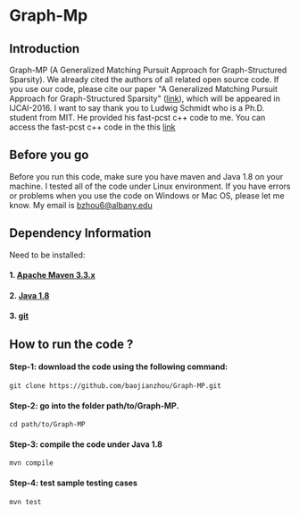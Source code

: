 # Graph-Mp
## Introduction
Graph-MP (A Generalized Matching Pursuit Approach for Graph-Structured Sparsity). We already cited the authors of all related open source code. If you use our code, please cite our paper "A Generalized Matching Pursuit Approach for Graph-Structured Sparsity" (<a href="http://www.ijcai.org/Proceedings/16/Papers/200.pdf">link</a>), which will be appeared in IJCAI-2016. I want to say thank you to Ludwig Schmidt who is a Ph.D. student from MIT. He provided his fast-pcst c++ code to me. You can access the fast-pcst c++ code in the this <a href="https://github.com/ludwigschmidt/pcst-fast">link</a>

## Before you go
Before you run this code, make sure you have maven and Java 1.8 on your machine. I tested all of the code under Linux environment. If you have errors or problems when you use the code on Windows or Mac OS, please let me know. My email is bzhou6@albany.edu

## Dependency Information
Need to be installed:
#### 1. <a href="https://maven.apache.org/install.html" >Apache Maven 3.3.x</a>
#### 2. <a href="http://www.oracle.com/technetwork/java/javase/downloads/jdk8-downloads-2133151.html">Java 1.8</a>
#### 3. <a href="https://git-scm.com/book/en/v2/Getting-Started-Installing-Git">git</a>

## How to run the code ?
#### Step-1: download the code using the following command:
```shell
git clone https://github.com/baojianzhou/Graph-MP.git
```
#### Step-2: go into the folder path/to/Graph-MP.
```shell
cd path/to/Graph-MP
```
#### Step-3: compile the code under Java 1.8
```shell
mvn compile
```
#### Step-4: test sample testing cases
```shell
mvn test
```
